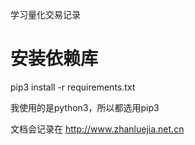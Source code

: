 学习量化交易记录

# 安装依赖库

pip3 install -r requirements.txt

我使用的是python3，所以都选用pip3

文档会记录在 http://www.zhanluejia.net.cn

